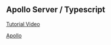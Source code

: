## Apollo Server / Typescript

[Tutorial Video](https://www.youtube.com/watch?v=DEN43aRhVq8&list=PLBWoZ28dI_dN6OIpK9gm2V-xDppl1VUTv&index=74)

[Apollo](https://www.apollographql.com/docs/apollo-server/getting-started/)